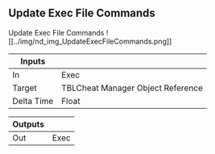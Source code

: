 ## Update Exec File Commands
Update Exec File Commands
![[../img/nd_img_UpdateExecFileCommands.png]]

|Inputs||
|--|--|
| In | Exec |
| Target | TBLCheat Manager Object Reference |
| Delta Time | Float |

|Outputs||
|--|--|
| Out | Exec |
